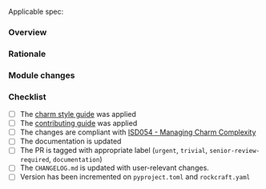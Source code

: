 Applicable spec: <link>

### Overview

<!-- A high level overview of the change -->

### Rationale

<!-- The reason the change is needed -->

### Module changes

<!-- Any high level changes to modules and why (Service, Observer, helper) -->

### Checklist

- [ ] The [charm style guide](https://documentation.ubuntu.com/juju/3.6/reference/charm/charm-development-best-practices/) was applied
- [ ] The [contributing guide](https://github.com/canonical/is-charms-contributing-guide) was applied
- [ ] The changes are compliant with [ISD054 - Managing Charm Complexity](https://discourse.charmhub.io/t/specification-isd014-managing-charm-complexity/11619)
- [ ] The documentation is updated
- [ ] The PR is tagged with appropriate label (`urgent`, `trivial`, `senior-review-required`, `documentation`)
- [ ] The `CHANGELOG.md` is updated with user-relevant changes.
- [ ] Version has been incremented on `pyproject.toml` and `rockcraft.yaml`

<!-- Explanation for any unchecked items above -->
